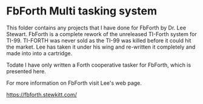 # FbForth Multi tasking system

This folder contains any projects that I have done for FbForth by Dr. Lee Stewart.
FbForth is a complete rework of the unreleased TI-Forth system for TI-99.
TI-FORTH was never sold as the TI-99 was killed before it could hit the market. Lee has taken it under his wing and re-written it completely and made into into a cartridge. 

Todate I have only written a Forth cooperative tasker for FbForth, which is presented here. 

For more information on FbForth visit Lee's web page. 

https://fbforth.stewkitt.com/